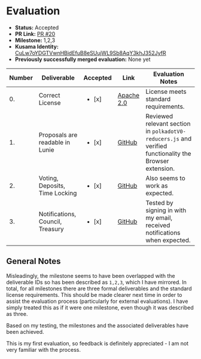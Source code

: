 # Evaluation

* **Status:** Accepted
* **PR Link:** [PR #20](https://github.com/w3f/Open-Grants-Program/pull/20/)
* **Milestone:** 1,2,3
* **Kusama Identity:** [CuLw7oYDGTVwnHBidEfuB8eSUujWL9Sb8AqY3khJ352JyfR](https://polkascan.io/kusama/account/CuLw7oYDGTVwnHBidEfuB8eSUujWL9Sb8AqY3khJ352JyfR)
* **Previously successfully merged evaluation:** None yet

| Number | Deliverable | Accepted | Link | Evaluation Notes |
| ------------- | ------------- | ------------- | ------------- |------------- |
| 0. | Correct License |<ul><li>[x] </li></ul>|[Apache 2.0](https://github.com/luniehq/lunie/blob/develop/app/LICENSE)| License meets standard requirements.| 
| 1. | Proposals are readable in Lunie |<ul><li>[x] </li></ul>|[GitHub](https://github.com/luniehq/lunie/blob/develop/api/lib/reducers/polkadotV0-reducers.js#L539-L615)| Reviewed relevant section in `polkadotV0-reducers.js` and verified functionality the Browser extension.| 
| 2. | Voting, Deposits, Time Locking |<ul><li>[x] </li></ul>|[GitHub](https://github.com/luniehq/lunie/blob/develop/app/src/ActionModal/components/ModalVotePolkadot.vue)| Also seems to work as expected.  | 
| 3. | Notifications, Council, Treasury |<ul><li>[x] </li></ul>|[GitHub](https://github.com/luniehq/lunie/blob/36768cfd5ac7acaf29b05e10770fce49ef347450/api/lib/reducers/polkadotV0-reducers.js#L706)| Tested by signing in with my email, received notifications when expected.| 

## General Notes

Misleadingly, the milestone seems to have been overlapped with the deliverable IDs so has been described as `1,2,3`, which I have mirrored. In total,
for all milestones there are three formal deliverables and the standard license requirements. This should be made clearer next time in order to assist 
the evaluation process (particularly for external evaluations). I have simply treated this as if it were one milestone, even though it was described as three.

Based on my testing, the milestones and the associated deliverables have been achieved.

This is my first evaluation, so feedback is definitely appreciated - I am not very familiar with the process.
